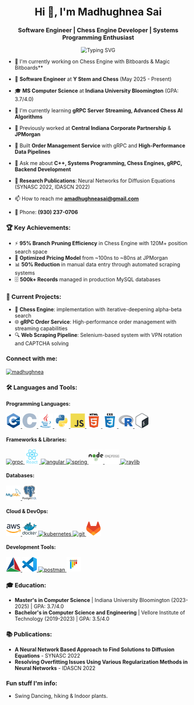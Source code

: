 <h1 align="center">Hi 👋, I'm Madhughnea Sai</h1>
<h3 align="center">Software Engineer | Chess Engine Developer | Systems Programming Enthusiast</h3>

<p align="center">
  <img src="https://readme-typing-svg.herokuapp.com?font=Fira+Code&pause=1000&color=36BCF7&center=true&vCenter=true&width=600&lines=MS+Computer+Science+%40+Indiana+University;Chess+Engine+Developer+with+95%25+Pruning+Efficiency;Backend+Systems+%26+gRPC+Specialist;Full-Stack+Developer" alt="Typing SVG" />
</p>



- 🔭 I'm currently working on Chess Engine with Bitboards & Magic Bitboards**

- 🏢 **Software Engineer** at **Y Stem and Chess** (May 2025 - Present)

- 🎓 **MS Computer Science** at **Indiana University Bloomington** (GPA: 3.7/4.0)

- 🌱 I'm currently learning **gRPC Server Streaming, Advanced Chess AI Algorithms**

- 💼 Previously worked at **Central Indiana Corporate Partnership** & **JPMorgan**

- 🚀 Built **Order Management Service** with gRPC and **High-Performance Data Pipelines**

- 💬 Ask me about **C++, Systems Programming, Chess Engines, gRPC, Backend Development**

- 📄 **Research Publications**: Neural Networks for Diffusion Equations (SYNASC 2022, IDASCN 2022)

- 📫 How to reach me **amadhughneasai@gmail.com**

- 📱 Phone: **(930) 237-0706**

<h3 align="left">🏆 Key Achievements:</h3>

- ⚡ **95% Branch Pruning Efficiency** in Chess Engine with 120M+ position search space
- 🔧 **Optimized Pricing Model** from ~100ns to ~80ns at JPMorgan
- 📊 **50% Reduction** in manual data entry through automated scraping systems
- 🗄️ **500k+ Records** managed in production MySQL databases

<h3 align="left">🎯 Current Projects:</h3>

- 🏁 **Chess Engine**: implementation with iterative-deepening alpha-beta search
- 🌐 **gRPC Order Service**: High-performance order management with streaming capabilities
- 🔍 **Web Scraping Pipeline**: Selenium-based system with VPN rotation and CAPTCHA solving

<h3 align="left">Connect with me:</h3>
<p align="left">
<a href="https://www.linkedin.com/in/madhughnea/" target="blank"><img align="center" src="https://raw.githubusercontent.com/rahuldkjain/github-profile-readme-generator/master/src/images/icons/Social/linked-in-alt.svg" alt="madhughnea" height="30" width="40" /></a>
</p>

<h3 align="left">🛠️ Languages and Tools:</h3>

<h4 align="left">Programming Languages:</h4>
<p align="left">
<a href="https://www.w3schools.com/cpp/" target="_blank" rel="noreferrer"> <img src="https://raw.githubusercontent.com/devicons/devicon/master/icons/cplusplus/cplusplus-original.svg" alt="cplusplus" width="40" height="40"/> </a>
<a href="https://www.cprogramming.com/" target="_blank" rel="noreferrer"> <img src="https://raw.githubusercontent.com/devicons/devicon/master/icons/c/c-original.svg" alt="c" width="40" height="40"/> </a>
<a href="https://www.java.com" target="_blank" rel="noreferrer"> <img src="https://raw.githubusercontent.com/devicons/devicon/master/icons/java/java-original.svg" alt="java" width="40" height="40"/> </a>
<a href="https://www.python.org" target="_blank" rel="noreferrer"> <img src="https://raw.githubusercontent.com/devicons/devicon/master/icons/python/python-original.svg" alt="python" width="40" height="40"/> </a>
<a href="https://developer.mozilla.org/en-US/docs/Web/JavaScript" target="_blank" rel="noreferrer"> <img src="https://raw.githubusercontent.com/devicons/devicon/master/icons/javascript/javascript-original.svg" alt="javascript" width="40" height="40"/> </a>
<a href="https://www.w3.org/html/" target="_blank" rel="noreferrer"> <img src="https://raw.githubusercontent.com/devicons/devicon/master/icons/html5/html5-original-wordmark.svg" alt="html5" width="40" height="40"/> </a>
<a href="https://www.w3schools.com/css/" target="_blank" rel="noreferrer"> <img src="https://raw.githubusercontent.com/devicons/devicon/master/icons/css3/css3-original-wordmark.svg" alt="css3" width="40" height="40"/> </a>
<a href="https://www.r-project.org/" target="_blank" rel="noreferrer"> <img src="https://raw.githubusercontent.com/devicons/devicon/master/icons/r/r-original.svg" alt="r" width="40" height="40"/> </a>
<a href="https://www.gnu.org/software/bash/" target="_blank" rel="noreferrer"> <img src="https://raw.githubusercontent.com/devicons/devicon/master/icons/bash/bash-original.svg" alt="bash" width="40" height="40"/> </a>
</p>

<h4 align="left">Frameworks & Libraries:</h4>
<p align="left">
<a href="https://grpc.io/" target="_blank" rel="noreferrer"> <img src="https://grpc.io/img/logos/grpc-icon-color.png" alt="grpc" width="40" height="40"/> </a>
<a href="https://reactjs.org/" target="_blank" rel="noreferrer"> <img src="https://raw.githubusercontent.com/devicons/devicon/master/icons/react/react-original-wordmark.svg" alt="react" width="40" height="40"/> </a>
<a href="https://angular.io" target="_blank" rel="noreferrer"> <img src="https://angular.io/assets/images/logos/angular/angular.svg" alt="angular" width="40" height="40"/> </a>
<a href="https://spring.io/" target="_blank" rel="noreferrer"> <img src="https://www.vectorlogo.zone/logos/springio/springio-icon.svg" alt="spring" width="40" height="40"/> </a>
<a href="https://nodejs.org" target="_blank" rel="noreferrer"> <img src="https://raw.githubusercontent.com/devicons/devicon/master/icons/nodejs/nodejs-original-wordmark.svg" alt="nodejs" width="40" height="40"/> </a>
<a href="https://expressjs.com" target="_blank" rel="noreferrer"> <img src="https://raw.githubusercontent.com/devicons/devicon/master/icons/express/express-original-wordmark.svg" alt="express" width="40" height="40"/> </a>
<a href="https://www.raylib.com/" target="_blank" rel="noreferrer"> <img src="https://www.raylib.com/common/img/raylib_logo.png" alt="raylib" width="40" height="40"/> </a>
</p>

<h4 align="left">Databases:</h4>
<p align="left">
<a href="https://www.mysql.com/" target="_blank" rel="noreferrer"> <img src="https://raw.githubusercontent.com/devicons/devicon/master/icons/mysql/mysql-original-wordmark.svg" alt="mysql" width="40" height="40"/> </a>
<a href="https://www.postgresql.org" target="_blank" rel="noreferrer"> <img src="https://raw.githubusercontent.com/devicons/devicon/master/icons/postgresql/postgresql-original-wordmark.svg" alt="postgresql" width="40" height="40"/> </a>
</p>

<h4 align="left">Cloud & DevOps:</h4>
<p align="left">
<a href="https://aws.amazon.com" target="_blank" rel="noreferrer"> <img src="https://raw.githubusercontent.com/devicons/devicon/master/icons/amazonwebservices/amazonwebservices-original-wordmark.svg" alt="aws" width="40" height="40"/> </a>
<a href="https://www.docker.com/" target="_blank" rel="noreferrer"> <img src="https://raw.githubusercontent.com/devicons/devicon/master/icons/docker/docker-original-wordmark.svg" alt="docker" width="40" height="40"/> </a>
<a href="https://kubernetes.io" target="_blank" rel="noreferrer"> <img src="https://www.vectorlogo.zone/logos/kubernetes/kubernetes-icon.svg" alt="kubernetes" width="40" height="40"/> </a>
<a href="https://git-scm.com/" target="_blank" rel="noreferrer"> <img src="https://www.vectorlogo.zone/logos/git-scm/git-scm-icon.svg" alt="git" width="40" height="40"/> </a>
<a href="https://about.gitlab.com/" target="_blank" rel="noreferrer"> <img src="https://raw.githubusercontent.com/devicons/devicon/master/icons/gitlab/gitlab-original.svg" alt="gitlab" width="40" height="40"/> </a>
</p>

<h4 align="left">Development Tools:</h4>
<p align="left">
<a href="https://cmake.org/" target="_blank" rel="noreferrer"> <img src="https://raw.githubusercontent.com/devicons/devicon/master/icons/cmake/cmake-original.svg" alt="cmake" width="40" height="40"/> </a>
<a href="https://code.visualstudio.com/" target="_blank" rel="noreferrer"> <img src="https://raw.githubusercontent.com/devicons/devicon/master/icons/vscode/vscode-original.svg" alt="vscode" width="40" height="40"/> </a>
<a href="https://www.postman.com/" target="_blank" rel="noreferrer"> <img src="https://www.vectorlogo.zone/logos/getpostman/getpostman-icon.svg" alt="postman" width="40" height="40"/> </a>
<a href="https://docs.pytest.org/" target="_blank" rel="noreferrer"> <img src="https://raw.githubusercontent.com/devicons/devicon/master/icons/pytest/pytest-original.svg" alt="pytest" width="40" height="40"/> </a>
</p>



<h3 align="left">🎓 Education:</h3>

- **Master's in Computer Science** | Indiana University Bloomington (2023-2025) | GPA: 3.7/4.0
- **Bachelor's in Computer Science and Engineering** | Vellore Institute of Technology (2019-2023) | GPA: 3.5/4.0

<h3 align="left">📚 Publications:</h3>

- **A Neural Network Based Approach to Find Solutions to Diffusion Equations** - SYNASC 2022
- **Resolving Overfitting Issues Using Various Regularization Methods in Neural Networks** - IDASCN 2022

<h3 align="left">Fun stuff I'm info:</h3>

- Swing Dancing, hiking & Indoor plants.

